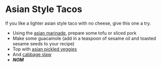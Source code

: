 Asian Style Tacos
=================

If you like a lighter asian style taco with no cheese, give this one a try.

* Using the [asian marinade](../base_layers/asian_marinade.md), prepare some tofu or sliced pork
* Make some guacamole (add in a teaspoon of sesame oil and toasted sesame seeds to your recipe)
* Top with [asian pickled veggies](../condiments/pickled_vegetables.md)
* And [cabbage slaw](../condiments/asian_cabbage.md)
* *__NOM__*
